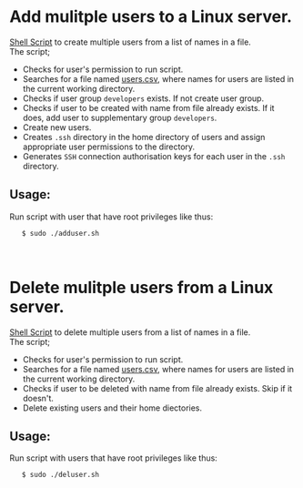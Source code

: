# Add mulitple users to a Linux server.
[Shell Script](https://github.com/IbeChuksVictor/shell/blob/main/delusers.sh) to create multiple users from a list of names in a file.
<br>
The script;
- Checks for user's permission to run script.
- Searches for a file named [users.csv](https://github.com/IbeChuksVictor/shell/blob/main/users.csv), where names for users are listed in the current working directory.
- Checks if user group `developers` exists. If not create user group.
- Checks if user to be created with name from file already exists. If it does, add user to supplementary group `developers`.
- Create new users.
- Creates `.ssh` directory in the home directory of users and assign appropriate user permissions to the directory.
- Generates `SSH` connection authorisation keys for each user in the `.ssh` directory.

## Usage:
Run script with user that have root privileges like thus:
<br>
```bash
   $ sudo ./adduser.sh
```
<br>

# Delete mulitple users from a Linux server.
[Shell Script](https://github.com/IbeChuksVictor/shell/blob/main/delusers.sh) to delete multiple users from a list of names in a file. 
<br>
The script;
- Checks for user's permission to run script.
- Searches for a file named [users.csv](https://github.com/IbeChuksVictor/shell/blob/main/users.csv), where names for users are listed in the current working directory.
- Checks if user to be deleted with name from file already exists. Skip if it doesn't.
- Delete existing users and their home diectories.
## Usage:
Run script with users that have root privileges like thus:
<br>
```bash
   $ sudo ./deluser.sh
```
